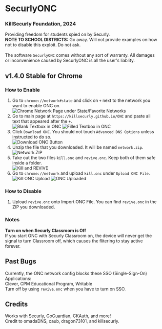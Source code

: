 # SecurlyONC
### KillSecurly Foundation, 2024
Providing freedom for students spied on by Securly.<br/>
__NOTE TO SCHOOL DISTRICTS:__ Go away. Will not provide examples on how not to disable this exploit. Do not ask.<br/>
<br/>
The software `SecurlyONC` comes without any sort of warranty. All damages or inconvenience caused by SecurlyONC is all the user's liablity.<br/>
## __v1.4.0 Stable for Chrome__<br/>
### How to Enable<br/>
1. Go to `chrome://network#state` and click on `+` next to the network you want to enable ONC on.<br/>
![Chrome Network Page under State/Favorite Networks](https://i.imgur.com/6zmw6Y8.png)
2. Go to main page at `https://killsecurly.github.io/ONC` and paste all text that appeared after the `+`.<br/>
![Blank Textbox in ONC](https://i.imgur.com/ynLRAVI.png)
![Filled Textbox in ONC](https://i.imgur.com/1DWDIKz.png)
3. Click `Download ONC`. You should not touch `Advanced DNS Options` unless instructed to do so.<br/>
![Download ONC Button](https://i.imgur.com/OMnP0Rm.png)
4. Unzip the file that you downloaded. It will be named `network.zip`.<br/>
![Network.ZIP](https://i.imgur.com/IDXxWm0.png)
5. Take out the two files `kill.onc` and `revive.onc`. Keep both of them safe inside a folder.<br/>
![Kill and REVIVE](https://i.imgur.com/LkfG9jo.png)
6. Go to `chrome://network` and upload `kill.onc` under `Upload ONC File`.<br/>
![Kill ONC Upload](https://i.imgur.com/BJiEiTt.png)
![ONC Uploaded](https://i.imgur.com/iw7L8Zx.png)

### How to Disable<br/>
1. Upload `revive.onc` onto Import ONC File. You can find `revive.onc` in the ZIP you downloaded.<br/>

### Notes<br/>
__Turn on when Securly Classroom is Off__<br/>
If you start ONC with Securly Classroom on, the device will never get the signal to turn Classroom off, which causes the flitering to stay active forever.<br/>

## Past Bugs<br/>
Currently, the ONC network config blocks these SSO (Single-Sign-On) Applications:<br/>
Clever, CPM Educational Program, Writable<br/>
Turn off by using `revive.onc` when you have to turn on SSO.<br/>

## Credits<br/>
Works with Securly, GoGuardian, CKAuth, and more!<br/>
Credit to omadaDNS, caub, dragon73101, and killsecurly.<br/>
